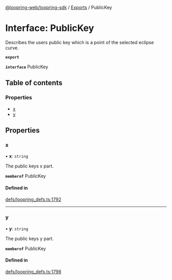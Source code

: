 [@loopring-web/loopring-sdk](../README.md) / [Exports](../modules.md) / PublicKey

# Interface: PublicKey

Describes the users public key which is a point of the selected eclipse curve.

**`export`**

**`interface`** PublicKey

## Table of contents

### Properties

- [x](PublicKey.md#x)
- [y](PublicKey.md#y)

## Properties

### x

• **x**: `string`

The public keys x part.

**`memberof`** PublicKey

#### Defined in

[defs/loopring_defs.ts:1792](https://github.com/Loopring/loopring_sdk/blob/cd42b57/src/defs/loopring_defs.ts#L1792)

___

### y

• **y**: `string`

The public keys y part.

**`memberof`** PublicKey

#### Defined in

[defs/loopring_defs.ts:1798](https://github.com/Loopring/loopring_sdk/blob/cd42b57/src/defs/loopring_defs.ts#L1798)
